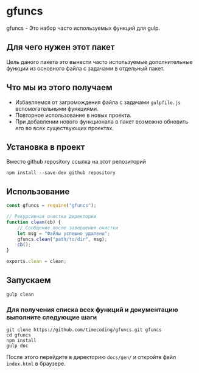 # gfuncs
gfuncs - Это набор часто используемых функций для gulp.

## Для чего нужен этот пакет
Цель даного пакета это вынести часто используемые дополнительные функции из основного файла с задачами в отдельный пакет.

## Что мы из этого получаем
* Избавляемся от загромождения файла с задачами `gulpfile.js` вспомогательными функциями.
* Повторное использование в новых проекта.
* При добавлении нового функционала в пакет возможно обновить его во всех существующих проектах.

## Установка в проект
Вместо github repository ссылка на этот репозиторий
```
npm install --save-dev github repository
```

## Использование
```js
const gfuncs = require("gfuncs");

// Рекурсивная очистка директории
function clean(cb) {
	// Сообщение после завершения очистки
	let msg = "Файлы успешно удалены";
	gfuncs.clean("path/to/dir", msg);
	cb();
}

exports.clean = clean;
```
## Запускаем
```
gulp clean
```

### Для получения списка всех функций и документацию выполните следующие шаги
```
git clone https://github.com/timecoding/gfuncs.git gfuncs
cd gfuncs
npm install
gulp doc
```
После этого перейдите в директорию `docs/gen/` и откройте файл `index.html` в браузере.